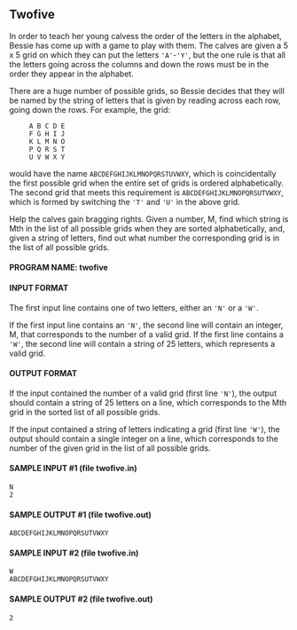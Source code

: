 ## Twofive

In order to teach her young calvess the order of the letters in the alphabet, Bessie has come up with a game to play with them. The calves are given a 5 x 5 grid on which they can put the letters `'A'`-`'Y'`, but the one rule is that all the letters going across the columns and down the rows must be in the order they appear in the alphabet.

There are a huge number of possible grids, so Bessie decides that they will be named by the string of letters that is given by reading across each row, going down the rows. For example, the grid: 
```
     A B C D E
     F G H I J
     K L M N O
     P Q R S T 
     U V W X Y
```

would have the name `ABCDEFGHIJKLMNOPQRSTUVWXY`, which is coincidentally the first possible grid when the entire set of grids is ordered alphabetically. The second grid that meets this requirement is `ABCDEFGHIJKLMNOPQRSUTVWXY`, which is formed by switching the `'T'` and `'U'` in the above grid.

Help the calves gain bragging rights. Given a number, M, find which string is Mth in the list of all possible grids when they are sorted alphabetically, and, given a string of letters, find out what number the corresponding grid is in the list of all possible grids.

#### PROGRAM NAME: twofive

#### INPUT FORMAT

The first input line contains one of two letters, either an `'N'` or a `'W'`.

If the first input line contains an `'N'`, the second line will contain an integer, M, that corresponds to the number of a valid grid. If the first line contains a `'W'`, the second line will contain a string of 25 letters, which represents a valid grid.

#### OUTPUT FORMAT

If the input contained the number of a valid grid (first line `'N'`), the output should contain a string of 25 letters on a line, which corresponds to the Mth grid in the sorted list of all possible grids.

If the input contained a string of letters indicating a grid (first line `'W'`), the output should contain a single integer on a line, which corresponds to the number of the given grid in the list of all possible grids.

#### SAMPLE INPUT #1 (file twofive.in)
```
N
2
```

#### SAMPLE OUTPUT #1 (file twofive.out)
```
ABCDEFGHIJKLMNOPQRSUTVWXY
```

#### SAMPLE INPUT #2 (file twofive.in)
```
W
ABCDEFGHIJKLMNOPQRSUTVWXY
```

#### SAMPLE OUTPUT #2 (file twofive.out)
```
2
```
